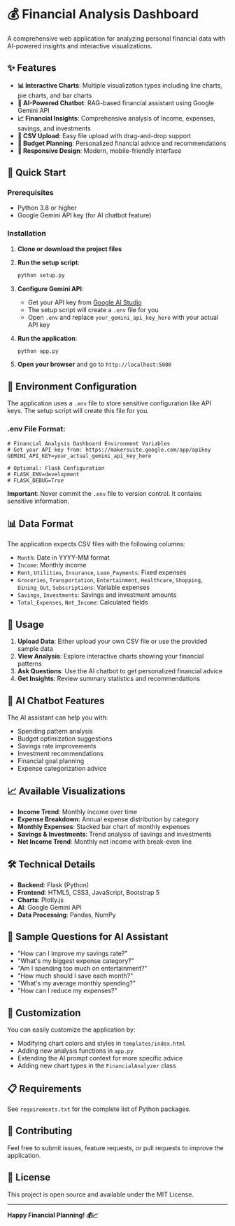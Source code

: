 # 💰 Financial Analysis Dashboard

A comprehensive web application for analyzing personal financial data with AI-powered insights and interactive visualizations.

## ✨ Features

- **📊 Interactive Charts**: Multiple visualization types including line charts, pie charts, and bar charts
- **🤖 AI-Powered Chatbot**: RAG-based financial assistant using Google Gemini API
- **📈 Financial Insights**: Comprehensive analysis of income, expenses, savings, and investments
- **📁 CSV Upload**: Easy file upload with drag-and-drop support
- **🎯 Budget Planning**: Personalized financial advice and recommendations
- **📱 Responsive Design**: Modern, mobile-friendly interface

## 🚀 Quick Start

### Prerequisites
- Python 3.8 or higher
- Google Gemini API key (for AI chatbot feature)

### Installation

1. **Clone or download the project files**

2. **Run the setup script**:
   ```bash
   python setup.py
   ```

3. **Configure Gemini API**:
   - Get your API key from [Google AI Studio](https://makersuite.google.com/app/apikey)
   - The setup script will create a `.env` file for you
   - Open `.env` and replace `your_gemini_api_key_here` with your actual API key

4. **Run the application**:
   ```bash
   python app.py
   ```

5. **Open your browser** and go to `http://localhost:5000`

## 🔧 Environment Configuration

The application uses a `.env` file to store sensitive configuration like API keys. The setup script will create this file for you.

### .env File Format:
```env
# Financial Analysis Dashboard Environment Variables
# Get your API key from: https://makersuite.google.com/app/apikey
GEMINI_API_KEY=your_actual_gemini_api_key_here

# Optional: Flask Configuration
# FLASK_ENV=development
# FLASK_DEBUG=True
```

**Important**: Never commit the `.env` file to version control. It contains sensitive information.

## 📊 Data Format

The application expects CSV files with the following columns:
- `Month`: Date in YYYY-MM format
- `Income`: Monthly income
- `Rent`, `Utilities`, `Insurance`, `Loan_Payments`: Fixed expenses
- `Groceries`, `Transportation`, `Entertainment`, `Healthcare`, `Shopping`, `Dining_Out`, `Subscriptions`: Variable expenses
- `Savings`, `Investments`: Savings and investment amounts
- `Total_Expenses`, `Net_Income`: Calculated fields

## 🎯 Usage

1. **Upload Data**: Either upload your own CSV file or use the provided sample data
2. **View Analysis**: Explore interactive charts showing your financial patterns
3. **Ask Questions**: Use the AI chatbot to get personalized financial advice
4. **Get Insights**: Review summary statistics and recommendations

## 🤖 AI Chatbot Features

The AI assistant can help you with:
- Spending pattern analysis
- Budget optimization suggestions
- Savings rate improvements
- Investment recommendations
- Financial goal planning
- Expense categorization advice

## 📈 Available Visualizations

- **Income Trend**: Monthly income over time
- **Expense Breakdown**: Annual expense distribution by category
- **Monthly Expenses**: Stacked bar chart of monthly expenses
- **Savings & Investments**: Trend analysis of savings and investments
- **Net Income Trend**: Monthly net income with break-even line

## 🛠️ Technical Details

- **Backend**: Flask (Python)
- **Frontend**: HTML5, CSS3, JavaScript, Bootstrap 5
- **Charts**: Plotly.js
- **AI**: Google Gemini API
- **Data Processing**: Pandas, NumPy

## 📝 Sample Questions for AI Assistant

- "How can I improve my savings rate?"
- "What's my biggest expense category?"
- "Am I spending too much on entertainment?"
- "How much should I save each month?"
- "What's my average monthly spending?"
- "How can I reduce my expenses?"

## 🔧 Customization

You can easily customize the application by:
- Modifying chart colors and styles in `templates/index.html`
- Adding new analysis functions in `app.py`
- Extending the AI prompt context for more specific advice
- Adding new chart types in the `FinancialAnalyzer` class

## 📋 Requirements

See `requirements.txt` for the complete list of Python packages.

## 🤝 Contributing

Feel free to submit issues, feature requests, or pull requests to improve the application.

## 📄 License

This project is open source and available under the MIT License.

---

**Happy Financial Planning! 💰📈**
